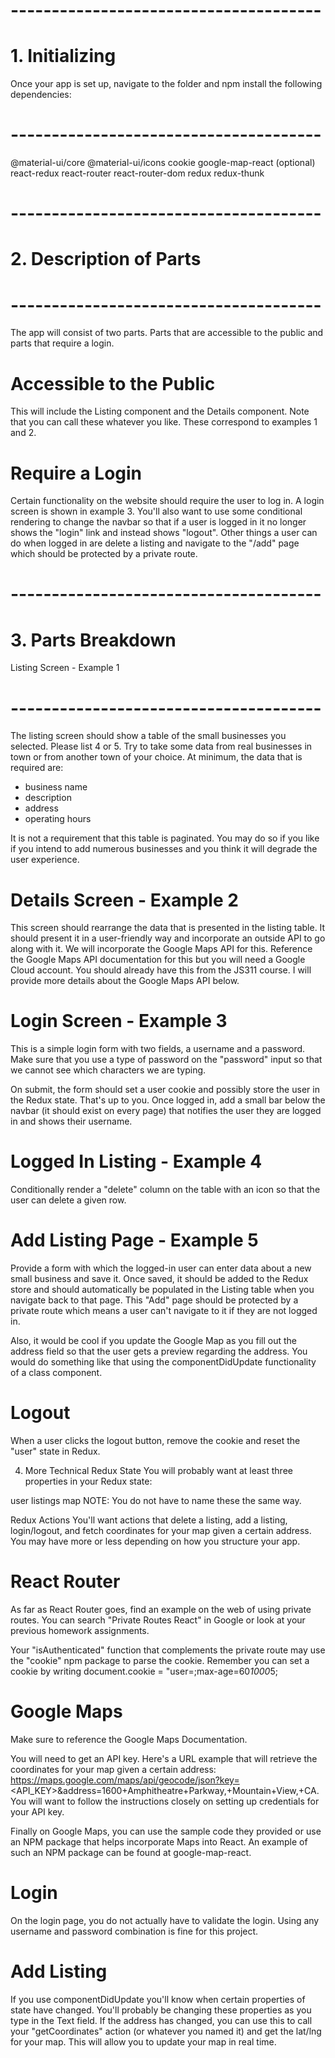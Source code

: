 # --------------------------------------
# 1. Initializing
   Once your app is set up, navigate to the folder and npm install the following dependencies:
# --------------------------------------
@material-ui/core
@material-ui/icons
cookie
google-map-react (optional)
react-redux
react-router
react-router-dom
redux
redux-thunk 

# --------------------------------------
# 2. Description of Parts
# --------------------------------------
The app will consist of two parts. Parts that are accessible to the public and parts that require a login.

# Accessible to the Public

This will include the Listing component and the Details component. Note that you can call these whatever you like. These correspond to examples 1 and 2.

# Require a Login

Certain functionality on the website should require the user to log in. A login screen is shown in example 3. You'll also want to use some conditional rendering to change the navbar so that if a user is logged in it no longer shows the "login" link and instead shows "logout". Other things a user can do when logged in are delete a listing and navigate to the "/add" page which should be protected by a private route.

# --------------------------------------
# 3. Parts Breakdown
   Listing Screen - Example 1
# --------------------------------------
The listing screen should show a table of the small businesses you selected. Please list 4 or 5. Try to take some data from real businesses in town or from another town of your choice. At minimum, the data that is required are:

- business name
- description
- address
- operating hours

It is not a requirement that this table is paginated. You may do so if you like if you intend to add numerous businesses and you think it will degrade the user experience.

# Details Screen - Example 2

This screen should rearrange the data that is presented in the listing table. It should present it in a user-friendly way and incorporate an outside API to go along with it. We will incorporate the Google Maps API for this. Reference the Google Maps API documentation for this but you will need a Google Cloud account. You should already have this from the JS311 course. I will provide more details about the Google Maps API below.

# Login Screen - Example 3

This is a simple login form with two fields, a username and a password. Make sure that you use a type of password on the "password" input so that we cannot see which characters we are typing.

On submit, the form should set a user cookie and possibly store the user in the Redux state. That's up to you. Once logged in, add a small bar below the navbar (it should exist on every page) that notifies the user they are logged in and shows their username.

# Logged In Listing - Example 4

Conditionally render a "delete" column on the table with an icon so that the user can delete a given row.

# Add Listing Page - Example 5

Provide a form with which the logged-in user can enter data about a new small business and save it. Once saved, it should be added to the Redux store and should automatically be populated in the Listing table when you navigate back to that page. This "Add" page should be protected by a private route which means a user can't navigate to it if they are not logged in.

Also, it would be cool if you update the Google Map as you fill out the address field so that the user gets a preview regarding the address. You would do something like that using the componentDidUpdate functionality of a class component.

# Logout

When a user clicks the logout button, remove the cookie and reset the "user" state in Redux.

4. More Technical
   Redux State
   You will probably want at least three properties in your Redux state:

user
listings
map
NOTE: You do not have to name these the same way.

Redux Actions
You'll want actions that delete a listing, add a listing, login/logout, and fetch coordinates for your map given a certain address. You may have more or less depending on how you structure your app.

# React Router
As far as React Router goes, find an example on the web of using private routes. You can search "Private Routes React" in Google or look at your previous homework assignments.

Your "isAuthenticated" function that complements the private route may use the "cookie" npm package to parse the cookie. Remember you can set a cookie by writing document.cookie = "user=<USERNAME>;max-age=60*1000*5;

# Google Maps
Make sure to reference the Google Maps Documentation.

You will need to get an API key. Here's a URL example that will retrieve the coordinates for your map given a certain address: https://maps.google.com/maps/api/geocode/json?key=<API_KEY>&address=1600+Amphitheatre+Parkway,+Mountain+View,+CA. You will want to follow the instructions closely on setting up credentials for your API key.

Finally on Google Maps, you can use the sample code they provided or use an NPM package that helps incorporate Maps into React. An example of such an NPM package can be found at google-map-react.

# Login
On the login page, you do not actually have to validate the login. Using any username and password combination is fine for this project.

# Add Listing
If you use componentDidUpdate you'll know when certain properties of state have changed. You'll probably be changing these properties as you type in the Text field. If the address has changed, you can use this to call your "getCoordinates" action (or whatever you named it) and get the lat/lng for your map. This will allow you to update your map in real time.
